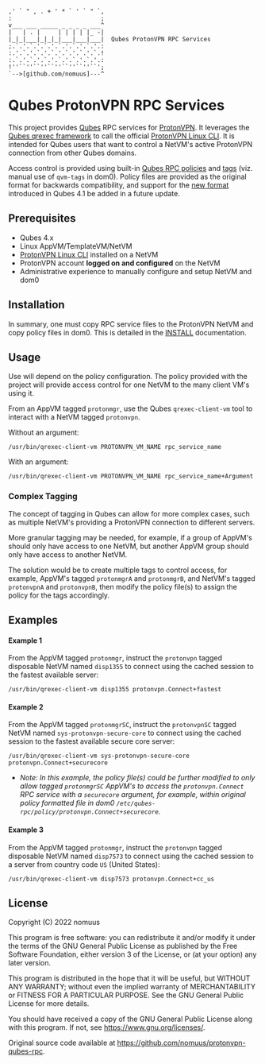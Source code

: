 ```
,' ` " , . + ' * ` ' ` " `,
:                         ;
v___ ___ _____ _ _ _ _ ___^
|   | . |     | | | | |_ -|  
|_|_|___|_|_|_|___|___|___|  Qubes ProtonVPN RPC Services
;.`.'.`.'.`.'.`.'.`.'.`.'.:  
:.'.`.'.`.'.`.'.`.'.`.'.`.! 
:.`.'.`.'.`.'.`.'.`.'.`.'.: 
!''``''``''``''``''``''``';
`-->[github.com/nomuus]---^
```

# Qubes ProtonVPN RPC Services

This project provides [Qubes](https://www.qubes-os.org) RPC services for 
[ProtonVPN](https://protonvpn.com). It leverages the 
[Qubes qrexec framework]((https://www.qubes-os.org/doc/qrexec)) 
to call the official [ProtonVPN Linux CLI](https://github.com/ProtonVPN/linux-cli). 
It is intended for Qubes users that want to control a NetVM's active 
ProtonVPN connection from other Qubes domains. 

Access control is provided using built-in 
[Qubes RPC policies](https://www.qubes-os.org/doc/rpc-policy/) and 
[tags](https://www.qubes-os.org/doc/qrexec/#specifying-vms-tags-types-targets-etc) 
(viz. manual use of `qvm-tags` in dom0). Policy files are provided 
as the original format for backwards compatibility, and support 
for the [new format](https://www.qubes-os.org/news/2020/06/22/new-qrexec-policy-system/) 
introduced in Qubes 4.1 be added in a future update.


## Prerequisites

- Qubes 4.x
- Linux AppVM/TemplateVM/NetVM
- [ProtonVPN Linux CLI](https://github.com/ProtonVPN/linux-cli) installed on a NetVM
- ProtonVPN account **logged on and configured** on the NetVM
- Administrative experience to manually configure and setup NetVM and dom0


## Installation

In summary, one must copy RPC service files to the ProtonVPN NetVM and copy 
policy files in dom0. This is detailed in the [INSTALL](./INSTALL.md) documentation.


## Usage

Use will depend on the policy configuration. The policy provided with the 
project will provide access control for one NetVM to the many client VM's 
using it. 

From an AppVM tagged `protonmgr`, use the Qubes `qrexec-client-vm` tool to 
interact with a NetVM tagged `protonvpn`.


Without an argument:
```
/usr/bin/qrexec-client-vm PROTONVPN_VM_NAME rpc_service_name
```

With an argument:
```
/usr/bin/qrexec-client-vm PROTONVPN_VM_NAME rpc_service_name+Argument
```


### Complex Tagging
The concept of tagging in Qubes can allow for more complex cases, such as 
multiple NetVM's providing a ProtonVPN connection to different servers.

More granular tagging may be needed, for example,  if a group of AppVM's  
should only have access to one NetVM, but another AppVM group should only 
have access to another NetVM.

The solution would be to create multiple tags to control access, for 
example, AppVM's tagged `protonmgrA` and `protonmgrB`, and NetVM's tagged 
`protonvpnA` and `protonvpnB`, then modify the policy file(s) to assign 
the policy for the tags accordingly.


## Examples

#### Example 1
From the AppVM tagged `protonmgr`, instruct the `protonvpn` tagged disposable NetVM named `disp1355` to connect using the cached session to the fastest available server:

```
/usr/bin/qrexec-client-vm disp1355 protonvpn.Connect+fastest
```


#### Example 2

From the AppVM tagged `protonmgrSC`, instruct the `protonvpnSC` tagged NetVM named `sys-protonvpn-secure-core` to connect using the cached session to the fastest available secure core server:

```
/usr/bin/qrexec-client-vm sys-protonvpn-secure-core protonvpn.Connect+securecore
```

- *Note: In this example, the policy file(s) could be further modified
   to only allow tagged `protonmgrSC` AppVM's to access the `protonvpn.Connect`
   RPC service with a `securecore` argument, for example, within original policy 
   formatted file in dom0 `/etc/qubes-rpc/policy/protonvpn.Connect+securecore`.*


#### Example 3

From the AppVM tagged `protonmgr`, instruct the `protonvpn` tagged disposable NetVM named `disp7573` to connect using the cached session to a server from country code `US` (United States):

```
/usr/bin/qrexec-client-vm disp7573 protonvpn.Connect+cc_us
```


## License

Copyright (C) 2022 nomuus

This program is free software: you can redistribute it and/or modify
it under the terms of the GNU General Public License as published by
the Free Software Foundation, either version 3 of the License, or
(at your option) any later version.

This program is distributed in the hope that it will be useful,
but WITHOUT ANY WARRANTY; without even the implied warranty of
MERCHANTABILITY or FITNESS FOR A PARTICULAR PURPOSE.  See the
GNU General Public License for more details.

You should have received a copy of the GNU General Public License
along with this program.  If not, see <https://www.gnu.org/licenses/>.

Original source code available at <https://github.com/nomuus/protonvpn-qubes-rpc>.
